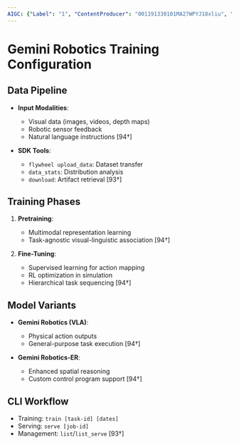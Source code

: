 ```yaml
---
AIGC: {"Label": "1", "ContentProducer": "001191330101MA27WPYJ18xliu", "ProduceID": "efcbe07b-ea17-467e-980a-b9f00eb16bb7", "ReserveCode1": "iflow", "ContentPropagator": "iflow", "PropagateID": "iflow", "ReserveCode2": "iflow"}
---
```


# Gemini Robotics Training Configuration

## Data Pipeline
- **Input Modalities**:
  - Visual data (images, videos, depth maps)
  - Robotic sensor feedback
  - Natural language instructions [94†]

- **SDK Tools**:
  - `flywheel upload_data`: Dataset transfer
  - `data_stats`: Distribution analysis
  - `download`: Artifact retrieval [93†]

## Training Phases
1. **Pretraining**:
   - Multimodal representation learning
   - Task-agnostic visual-linguistic association [94†]

2. **Fine-Tuning**:
   - Supervised learning for action mapping
   - RL optimization in simulation
   - Hierarchical task sequencing [94†]

## Model Variants
- **Gemini Robotics (VLA)**:
  - Physical action outputs
  - General-purpose task execution [94†]

- **Gemini Robotics-ER**:
  - Enhanced spatial reasoning
  - Custom control program support [94†]

## CLI Workflow
- Training: `train [task-id] [dates]`
- Serving: `serve [job-id]`
- Management: `list`/`list_serve` [93†]